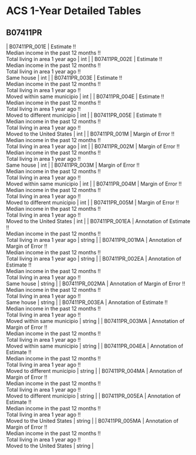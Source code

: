 # ACS 1-Year Detailed Tables

## B07411PR

| B07411PR_001E | Estimate !!<br>Median income in the past 12 months !!<br>Total living in area 1 year ago | int |
| B07411PR_002E | Estimate !!<br>Median income in the past 12 months !!<br>Total living in area 1 year ago !!<br>Same house | int |
| B07411PR_003E | Estimate !!<br>Median income in the past 12 months !!<br>Total living in area 1 year ago !!<br>Moved within same municipio | int |
| B07411PR_004E | Estimate !!<br>Median income in the past 12 months !!<br>Total living in area 1 year ago !!<br>Moved to different municipio | int |
| B07411PR_005E | Estimate !!<br>Median income in the past 12 months !!<br>Total living in area 1 year ago !!<br>Moved to the United States | int |
| B07411PR_001M | Margin of Error !!<br>Median income in the past 12 months !!<br>Total living in area 1 year ago | int |
| B07411PR_002M | Margin of Error !!<br>Median income in the past 12 months !!<br>Total living in area 1 year ago !!<br>Same house | int |
| B07411PR_003M | Margin of Error !!<br>Median income in the past 12 months !!<br>Total living in area 1 year ago !!<br>Moved within same municipio | int |
| B07411PR_004M | Margin of Error !!<br>Median income in the past 12 months !!<br>Total living in area 1 year ago !!<br>Moved to different municipio | int |
| B07411PR_005M | Margin of Error !!<br>Median income in the past 12 months !!<br>Total living in area 1 year ago !!<br>Moved to the United States | int |
| B07411PR_001EA | Annotation of Estimate !!<br>Median income in the past 12 months !!<br>Total living in area 1 year ago | string |
| B07411PR_001MA | Annotation of Margin of Error !!<br>Median income in the past 12 months !!<br>Total living in area 1 year ago | string |
| B07411PR_002EA | Annotation of Estimate !!<br>Median income in the past 12 months !!<br>Total living in area 1 year ago !!<br>Same house | string |
| B07411PR_002MA | Annotation of Margin of Error !!<br>Median income in the past 12 months !!<br>Total living in area 1 year ago !!<br>Same house | string |
| B07411PR_003EA | Annotation of Estimate !!<br>Median income in the past 12 months !!<br>Total living in area 1 year ago !!<br>Moved within same municipio | string |
| B07411PR_003MA | Annotation of Margin of Error !!<br>Median income in the past 12 months !!<br>Total living in area 1 year ago !!<br>Moved within same municipio | string |
| B07411PR_004EA | Annotation of Estimate !!<br>Median income in the past 12 months !!<br>Total living in area 1 year ago !!<br>Moved to different municipio | string |
| B07411PR_004MA | Annotation of Margin of Error !!<br>Median income in the past 12 months !!<br>Total living in area 1 year ago !!<br>Moved to different municipio | string |
| B07411PR_005EA | Annotation of Estimate !!<br>Median income in the past 12 months !!<br>Total living in area 1 year ago !!<br>Moved to the United States | string |
| B07411PR_005MA | Annotation of Margin of Error !!<br>Median income in the past 12 months !!<br>Total living in area 1 year ago !!<br>Moved to the United States | string |

